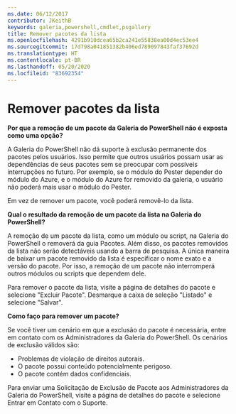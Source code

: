 ```yaml
---
ms.date: 06/12/2017
contributor: JKeithB
keywords: galeria,powershell,cmdlet,psgallery
title: Remover pacotes da lista
ms.openlocfilehash: 4291b910dcea65b2ca241e55838ea00d4ec53ee4
ms.sourcegitcommit: 17d798a041851382b406ed789097843faf37692d
ms.translationtype: HT
ms.contentlocale: pt-BR
ms.lasthandoff: 05/20/2020
ms.locfileid: "83692354"
---
```

# <a name="unlisting-packages"></a>Remover pacotes da lista

**Por que a remoção de um pacote da Galeria do PowerShell não é exposta como uma opção?**

A Galeria do PowerShell não dá suporte à exclusão permanente dos pacotes pelos usuários.
Isso permite que outros usuários possam usar as dependências de seus pacotes sem se preocupar com possíveis interrupções no futuro.
Por exemplo, se o módulo do Pester depender do módulo do Azure, e o módulo do Azure for removido da galeria, o usuário não poderá mais usar o módulo do Pester.

Em vez de remover um pacote, você poderá removê-lo da lista.

**Qual o resultado da remoção de um pacote da lista na Galeria do PowerShell?**

A remoção de um pacote da lista, como um módulo ou script, na Galeria do PowerShell o removerá da guia Pacotes. Além disso, os pacotes removidos da lista não serão detectáveis usando a barra de pesquisa.
A única maneira de baixar um pacote removido da lista é especificar o nome exato e a versão do pacote.
Por isso, a remoção de um pacote não interromperá outros módulos ou scripts que dependem dele.

Para remover o pacote da lista, visite a página de detalhes do pacote e selecione "Excluir Pacote". Desmarque a caixa de seleção "Listado" e selecione "Salvar".

**Como faço para remover um pacote?**

Se você tiver um cenário em que a exclusão do pacote é necessária, entre em contato com os Administradores da Galeria do PowerShell.
Os cenários de exclusão válidos são:

- Problemas de violação de direitos autorais.
- O pacote possui conteúdo potencialmente perigoso.
- O pacote contém dados confidenciais.

Para enviar uma Solicitação de Exclusão de Pacote aos Administradores da Galeria do PowerShell, visite a página de detalhes do pacote e selecione Entrar em Contato com o Suporte.

